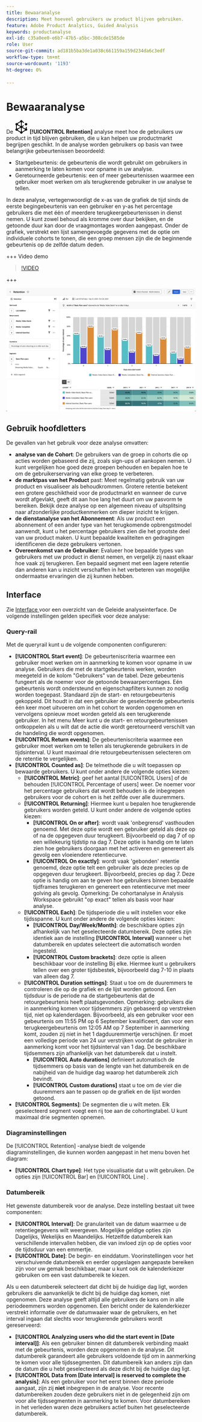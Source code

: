 ```yaml
---
title: Bewaaranalyse
description: Meet hoeveel gebruikers uw product blijven gebruiken.
feature: Adobe Product Analytics, Guided Analysis
keywords: productanalyse
exl-id: c35a0ee0-e6b7-47b5-a5bc-308cde1585de
role: User
source-git-commit: ad181b5ba3de1a038c661159a159d234da6c3edf
workflow-type: tm+mt
source-wordcount: '1193'
ht-degree: 0%

---
```


# Bewaaranalyse

De ![ Behoud ](/help/assets/icons/Retention.svg) **[!UICONTROL Retention]** analyse meet hoe de gebruikers uw product in tijd blijven gebruiken, die u kan helpen uw productmarkt begrijpen geschikt. In de analyse worden gebruikers op basis van twee belangrijke gebeurtenissen beoordeeld:

* Startgebeurtenis: de gebeurtenis die wordt gebruikt om gebruikers in aanmerking te laten komen voor opname in uw analyse.
* Geretourneerde gebeurtenis: een of meer gebeurtenissen waarmee een gebruiker moet werken om als terugkerende gebruiker in uw analyse te tellen.

In deze analyse, vertegenwoordigt de x-as van de grafiek de tijd sinds de eerste begingebeurtenis van een gebruiker en y-as het percentage gebruikers die met één of meerdere terugkeergebeurtenissen in dienst nemen. U kunt zowel behoud als kromme over duur bekijken, en de getoonde duur kan door de vraagmontages worden aangepast. Onder de grafiek, verstrekt een lijst samengevoegde gegevens met de optie om individuele cohorts te tonen, die een groep mensen zijn die de beginnende gebeurtenis op de zelfde datum deden.

+++ Video demo

>[!VIDEO](https://video.tv.adobe.com/v/3430503/?learn=on)

+++

![ Behoud ](../assets/retention.png)

## Gebruik hoofdletters

De gevallen van het gebruik voor deze analyse omvatten:

* **analyse van de Cohort**: De gebruikers van de groep in cohorts die op acties worden gebaseerd die zij, zoals sign-ups of aankopen nemen. U kunt vergelijken hoe goed deze groepen behouden en bepalen hoe te om de gebruikerservaring van elke groep te verbeteren.
* **de marktpas van het Product** past: Meet regelmatig gebruik van uw product en visualiseer als behoudkrommen. Grotere retentie betekent een grotere geschiktheid voor de productmarkt en wanneer de curve wordt afgevlakt, geeft dit aan hoe lang het duurt om uw pasvorm te bereiken. Bekijk deze analyse op een algemeen niveau of uitsplitsing naar afzonderlijke productkenmerken om dieper inzicht te krijgen.
* **de dienstanalyse van het Abonnement**: Als uw product een abonnement of een ander type van het terugkomende opbrengstmodel aanwendt, kunt u het percentage gebruikers zien die het grootste deel van uw product maken. U kunt bepaalde kwaliteiten en gedragingen identificeren die deze gebruikers vertonen.
* **Overeenkomst van de Gebruiker**: Evalueer hoe bepaalde types van gebruikers met uw product in dienst nemen, en vergelijk zij naast elkaar hoe vaak zij terugkeren. Een bepaald segment met een lagere retentie dan anderen kan u inzicht verschaffen in het verbeteren van mogelijke ondermaatse ervaringen die zij kunnen hebben.

## Interface

Zie [ Interface ](../overview.md#interface) voor een overzicht van de Geleide analyseinterface. De volgende instellingen gelden specifiek voor deze analyse:

### Query-rail

Met de queryrail kunt u de volgende componenten configureren:

* **[!UICONTROL Start event]**: De gebeurteniscriteria waarmee een gebruiker moet werken om in aanmerking te komen voor opname in uw analyse. Gebruikers die met de startgebeurtenis werken, worden meegeteld in de kolom &quot;Gebruikers&quot; van de tabel. Deze gebeurtenis fungeert als de noemer voor de getoonde bewaarpercentages. Eén gebeurtenis wordt ondersteund en eigenschapfilters kunnen zo nodig worden toegepast. Standaard zijn de start- en retourgebeurtenis gekoppeld. Dit houdt in dat een gebruiker de geselecteerde gebeurtenis één keer moet uitvoeren om in het cohort te worden opgenomen en vervolgens opnieuw moet worden geteld als een terugkerende gebruiker. In het menu Meer kunt u de start- en retourgebeurtenissen ontkoppelen als u wilt dat de actie die wordt geretourneerd verschilt van de handeling die wordt opgenomen.
* **[!UICONTROL Return events]**: De gebeurteniscriteria waarmee een gebruiker moet werken om te tellen als terugkerende gebruikers in de tijdsinterval. U kunt maximaal drie retourgebeurtenissen selecteren om de retentie te vergelijken.
* **[!UICONTROL Counted as]**: De telmethode die u wilt toepassen op bewaarde gebruikers. U kunt onder andere de volgende opties kiezen:
   * **[!UICONTROL Metric]**: geef het aantal [!UICONTROL Users] of de behouden [!UICONTROL Percentage of users] weer. De noemer voor het percentage gebruikers dat wordt behouden is de inbegrepen gebruikers voor de cohort en is het zelfde over alle duuremmers.
   * **[!UICONTROL Returning]**: Hiermee kunt u bepalen hoe terugkerende gebruikers worden geteld. U kunt onder andere de volgende opties kiezen:
      * **[!UICONTROL On or after]**: wordt vaak &#39;onbegrensd&#39; vasthouden genoemd. Met deze optie wordt een gebruiker geteld als deze op of na de opgegeven duur terugkeert. Bijvoorbeeld op dag 7 of op een willekeurig tijdstip na dag 7. Deze optie is handig om te laten zien hoe gebruikers doorgaan met het activeren en genereert als gevolg een vloeiendere retentiecurve.
      * **[!UICONTROL On exactly]**: wordt vaak &#39;gebonden&#39; retentie genoemd, deze optie telt een gebruiker als deze precies op de opgegeven duur terugkeert. Bijvoorbeeld, precies op dag 7. Deze optie is handig om aan te geven hoe gebruikers binnen bepaalde tijdframes terugkeren en genereert een retentiecurve met meer golving als gevolg. Opmerking: De cohortanalyse in Analysis Workspace gebruikt &quot;op exact&quot; tellen als basis voor haar analyse.
   * **[!UICONTROL Each]**: De tijdsperiode die u wilt instellen voor elke tijdsspanne. U kunt onder andere de volgende opties kiezen:
      * **[!UICONTROL Day/Week/Month]**: de beschikbare opties zijn afhankelijk van het geselecteerde datumbereik. Deze opties zijn identiek aan de instelling **[!UICONTROL Interval]** wanneer u het datumbereik en updates selecteert die automatisch worden ingesteld.
      * **[!UICONTROL Custom brackets]**: deze optie is alleen beschikbaar voor de instelling Bij elke. Hiermee kunt u gebruikers tellen over een groter tijdsbestek, bijvoorbeeld dag 7-10 in plaats van alleen dag 7.
   * **[!UICONTROL Duration settings]**: Staat u toe om de duuremmers te controleren die op de grafiek en de lijst worden getoond. Een tijdsduur is de periode na de startgebeurtenis dat de retourgebeurtenis heeft plaatsgevonden. Opmerking: gebruikers die in aanmerking komen voor tijdsemmers zijn gebaseerd op verstreken tijd, niet op kalenderdagen. Bijvoorbeeld, als een gebruiker voor een gebeurtenis om 11:55 PM op 6 September kwalificeert, dan voor een terugkeergebeurtenis om 12:05 AM op 7 September in aanmerking komt, zouden zij niet in het 1 dagduuremmertje verschijnen. Er moet een volledige periode van 24 uur verstrijken voordat de gebruiker in aanmerking komt voor het tijdsinterval van 1 dag. De beschikbare tijdsemmers zijn afhankelijk van het datumbereik dat u instelt.
      * **[!UICONTROL Auto durations]** definieert automatisch de tijdsemmers op basis van de lengte van het datumbereik en de nabijheid van de huidige dag waarop het datumbereik zich bevindt.
      * **[!UICONTROL Custom durations]** staat u toe om de vier die duuremmers aan te passen op de grafiek en de lijst worden getoond.
* **[!UICONTROL Segments]**: De segmenten die u wilt meten. Elk geselecteerd segment voegt een rij toe aan de cohortingtabel. U kunt maximaal drie segmenten opnemen.

### Diagraminstellingen

De [!UICONTROL Retention] -analyse biedt de volgende diagraminstellingen, die kunnen worden aangepast in het menu boven het diagram:

* **[!UICONTROL Chart type]**: Het type visualisatie dat u wilt gebruiken. De opties zijn [!UICONTROL Bar] en [!UICONTROL Line] .

### Datumbereik

Het gewenste datumbereik voor de analyse. Deze instelling bestaat uit twee componenten:

* **[!UICONTROL Interval]**: De granulariteit van de datum waarmee u de retentiegegevens wilt weergeven. Mogelijke geldige opties zijn Dagelijks, Wekelijks en Maandelijks. Hetzelfde datumbereik kan verschillende intervallen hebben, die van invloed zijn op de opties voor de tijdsduur van een emmertje.
* **[!UICONTROL Date]**: De begin- en einddatum. Voorinstellingen voor het verschuivende datumbereik en eerder opgeslagen aangepaste bereiken zijn voor uw gemak beschikbaar, maar u kunt ook de kalenderkiezer gebruiken om een vast datumbereik te kiezen.

Als u een datumbereik selecteert dat dicht bij de huidige dag ligt, worden gebruikers die aanvankelijk te dicht bij de huidige dag komen, niet opgenomen. Deze analyse geeft altijd alle gebruikers de kans om in alle periodeemmers worden opgenomen. Een bericht onder de kalenderkiezer verstrekt informatie over de datumwaaier waar de gebruikers, en het interval ingaan dat slechts voor terugkerende gebruikers wordt gereserveerd:

* **[!UICONTROL Analyzing users who did the start event in [Date interval]]**: Als een gebruiker binnen dit datumbereik verbinding maakt met de gebeurtenis, worden deze opgenomen in de analyse. Dit datumbereik garandeert alle gebruikers voldoende tijd om in aanmerking te komen voor alle tijdssegmenten. Dit datumbereik kan anders zijn dan de datum die u hebt geselecteerd als deze dicht bij de huidige dag ligt.
* **[!UICONTROL Data from [Date interval] is reserved to complete the analysis]**: Als een gebruiker voor het eerst binnen deze periode aangaat, zijn zij **niet** inbegrepen in de analyse. Voor recente datumbereiken zouden deze gebruikers niet in de gelegenheid zijn om voor alle tijdssegmenten in aanmerking te komen. Voor datumbereiken in het verleden waren deze gebruikers actief buiten het geselecteerde datumbereik.
